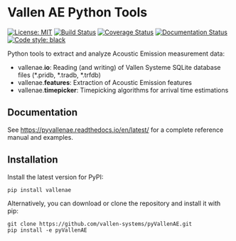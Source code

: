# Vallen AE Python Tools

[![License: MIT](https://img.shields.io/badge/License-MIT-yellow.svg)](https://opensource.org/licenses/MIT)
[![Build Status](https://travis-ci.org/vallen-systems/pyVallenAE.svg?branch=master)](https://travis-ci.org/vallen-systems/pyVallenAE)
[![Coverage Status](https://coveralls.io/repos/github/vallen-systems/pyVallenAE/badge.svg?branch=dev)](https://coveralls.io/github/vallen-systems/pyVallenAE)
[![Documentation Status](https://readthedocs.org/projects/pyvallenae/badge/?version=latest)](https://pyvallenae.readthedocs.io/en/latest/?badge=latest)
[![Code style: black](https://img.shields.io/badge/code%20style-black-000000.svg)](https://github.com/psf/black)

Python tools to extract and analyze Acoustic Emission measurement data:

- vallenae.**io**: Reading (and writing) of Vallen Systeme SQLite database files (*.pridb, *.tradb, *.trfdb)
- vallenae.**features**: Extraction of Acoustic Emission features
- vallenae.**timepicker**: Timepicking algorithms for arrival time estimations

## Documentation

See https://pyvallenae.readthedocs.io/en/latest/ for a complete reference manual and examples.

## Installation

Install the latest version for PyPI:

```
pip install vallenae
```

Alternatively, you can download or clone the repository and install it with pip:
```
git clone https://github.com/vallen-systems/pyVallenAE.git
pip install -e pyVallenAE
```
